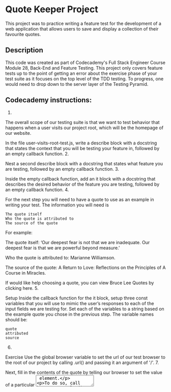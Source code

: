 # Quote Keeper Project
This project was to practice writing a feature test for the development of a web application that allows users to save and display a collection of their favourite quotes. 


## Description
This code was created as part of Codecademy's Full Stack Engineer Course Module 28, Back-End and Feature Testing.
This project only covers feature tests up to the point of getting an error about the exercise phase of your test suite as it focuses on the top level of the TDD testing.
To progress, one would need to drop down to the server layer of the Testing Pyramid.

## Codecademy instructions:
1.

The overall scope of our testing suite is that we want to test behavior that happens when a user visits our project root, which will be the homepage of our website.

In the file user-visits-root-test.js, write a describe block with a docstring that states the context that you will be testing your feature in, followed by an empty callback function.
2.

Nest a second describe block with a docstring that states what feature you are testing, followed by an empty callback function.
3.

Inside the empty callback function, add an it block with a docstring that describes the desired behavior of the feature you are testing, followed by an empty callback function.
4.

For the next step you will need to have a quote to use as an example in writing your test. The information you will need is

    The quote itself
    Who the quote is attributed to
    The source of the quote

For example:

The quote itself: ‘Our deepest fear is not that we are inadequate. Our deepest fear is that we are powerful beyond measure.’

Who the quote is attributed to: Marianne Williamson.

The source of the quote: A Return to Love: Reflections on the Principles of A Course in Miracles.

If would like help choosing a quote, you can view Bruce Lee Quotes by clicking here.
5.

Setup Inside the callback function for the it block, setup three const variables that you will use to mimic the user’s responses to each of the input fields we are testing for. Set each of the variables to a string based on the example quote you chose in the previous step. The variable names should be:

    quote
    attributed
    source

6.

Exercise Use the global browser variable to set the url of our test browser to the root of our project by calling .url() and passing it an argument of '/'.
7.

Next, fill in the contents of the quote by telling our browser to set the value of a particular <textarea> element.

To do so, call browser.setValue() with textarea[id=quote], followed by the quote variable that you created earlier.
8.

Call .setValue() on the global browser variable to set the value of an input element with id=attributed, to your const variable named attributed.
9.

Call .setValue() on the global browser variable to set the value of an input element with id=source, to your const variable named source.
10.

Call .click() on the global browser variable, and pass it as an argument an input with the type=submit.
11.

Verify

Write three assert statements, to verify that the substring of each of your three const variables from the setup phase of your test are included in the string that is made up of all the text from the element with id=quotes.
12.

Eventually, we will want to verify that once the user submits their data, it will be sent to the server, and then be accessible in the browser, inside a div with id=quotes and name=quotes in our index.html. In this course, we are only dealing with tests at the top level of the Testing Pyramid, so the final step in this project will be writing the necessary HTML code in index.html to get the test to pass— until the point of receiving an assertion error about the exercise phase.

Go to your index.html file.
13.

Run your test suite and fix each error you receive one at a time, focusing on the feedback about the HTML that the test expected. input and textarea elements should be given both name and id attributes with the same value.

Address each error by creating the necessary element in your index.html page, until you reach the assertion error concerning your exercise phase, which would propel you to move down to the server level test.


## Languages used:
* HTML
* JavaScript

## Project completed date:
* 07 Jul 2024
